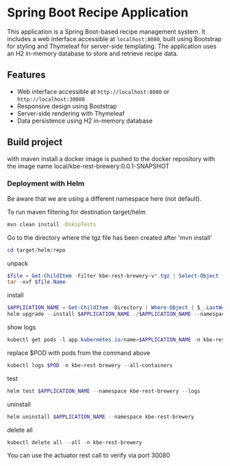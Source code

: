 # Spring Boot Recipe Application

This application is a Spring Boot-based recipe management system. It includes a web interface accessible at `localhost:8080`, built using Bootstrap for styling and Thymeleaf for server-side templating. The application uses an H2 in-memory database to store and retrieve recipe data.

## Features

- Web interface accessible at `http://localhost:8080` or `http://localhost:30080`
- Responsive design using Bootstrap
- Server-side rendering with Thymeleaf
- Data persistence using H2 in-memory database

## Build project

with maven install a docker image is pushed to the docker repository with the image name local/kbe-rest-brewery:0.0.1-SNAPSHOT

### Deployment with Helm

Be aware that we are using a different namespace here (not default).

To run maven filtering for destination target/helm
```bash
mvn clean install -DskipTests 
```

Go to the directory where the tgz file has been created after 'mvn install'
```powershell
cd target/helm/repo
```

unpack
```powershell
$file = Get-ChildItem -Filter kbe-rest-brewery-v*.tgz | Select-Object -First 1
tar -xvf $file.Name
```

install
```powershell
$APPLICATION_NAME = Get-ChildItem -Directory | Where-Object { $_.LastWriteTime -ge $file.LastWriteTime } | Select-Object -ExpandProperty Name
helm upgrade --install $APPLICATION_NAME ./$APPLICATION_NAME --namespace kbe-rest-brewery --create-namespace --wait --timeout 8m --debug --render-subchart-notes
```

show logs
```powershell
kubectl get pods -l app.kubernetes.io/name=$APPLICATION_NAME -n kbe-rest-brewery
```
replace $POD with pods from the command above
```powershell
kubectl logs $POD -n kbe-rest-brewery --all-containers
```

test
```powershell
helm test $APPLICATION_NAME --namespace kbe-rest-brewery --logs
```

uninstall
```powershell
helm uninstall $APPLICATION_NAME --namespace kbe-rest-brewery
```

delete all
```powershell
kubectl delete all --all -n kbe-rest-brewery
```

You can use the actuator rest call to verify via port 30080



